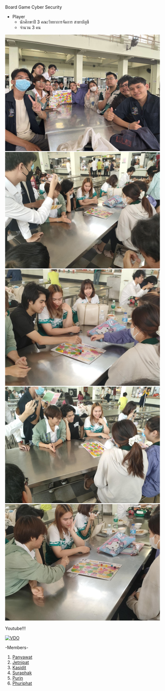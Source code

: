 Board Game Cyber Security

- Player
   - นักศึกษาปี 3 คณะวิทยาการจัดการ สาขาบัญชี
   - จำนวน 3 คน

![Alt text](images/473775820_1397895904514893_4157718312800069204_n.jpg)
![Alt text](images/474144087_2428554000820045_6923349640786584706_n.jpg)
![Alt text](images/474159799_3559840150986895_8582185705042619585_n.jpg)
![Alt text](images/474181717_961963442059040_6448390272030181746_n.jpg)
![Alt text](images/474451358_992065772845942_3453333880804250042_n.jpg)

Youtube!!!

[![VDO](https://img.youtube.com/vi/0B2iD-YyFcw/0.jpg)](https://www.youtube.com/watch?v=0B2iD-YyFcw)

-Members-

1. [Panyawat](https://top123321.github.io/boardgame)
2. [Jetnipat](https://JetnipatMark.github.io/boardgame)
3. [Kasidit](https://kasidit1647.github.io/boardgame)
4. [Suraphak](https://titigerherb.github.io/boardgame)
5. [Purin](https://phaipy.github.io/boardgame)
6. [Phuriphat](https://prxsss.github.io/boardgame)
